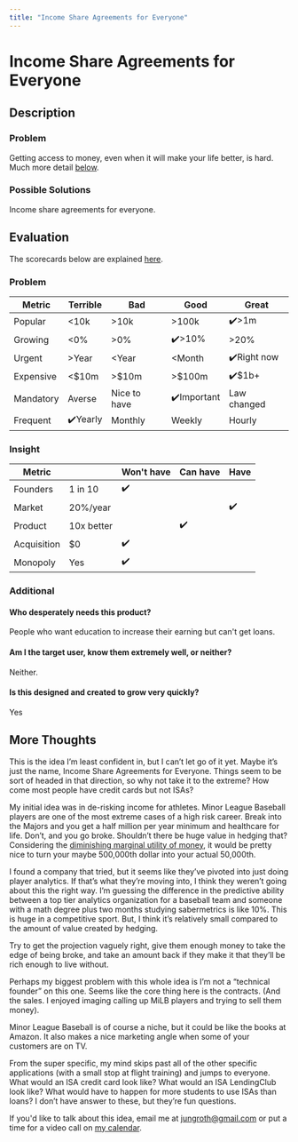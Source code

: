 ```yaml
---
title: "Income Share Agreements for Everyone"
---
```

# Income Share Agreements for Everyone
## Description
### Problem
Getting access to money, even when it will make your life better, is hard. Much more detail [below](#more-thoughts).

### Possible Solutions
Income share agreements for everyone. 

## Evaluation
The scorecards below are explained [here](/scorecards-explained).
### Problem
|  Metric   | Terrible | Bad        | Good        | Great        |
| --------- | ------ | ------------ | --------- | ----------- |
| Popular   | <10k   | >10k         | >100k     | ✔️>1m         |
| Growing   | <0%    | >0%          | ✔️>10%      | >20%         |
| Urgent    | >Year  | <Year        | <Month    | ✔️Right now   |
| Expensive | <$10m  | >$10m        | >$100m    | ✔️$1b+        |
| Mandatory | Averse | Nice to have | ✔️Important | Law changed |
| Frequent  | ✔️Yearly | Monthly      | Weekly    | Hourly      |

### Insight
|   Metric    |            | Won't have | Can have | Have |
| ----------- | ---------- | ---------- | -------- | ---- |
| Founders    | 1 in 10    |      ✔️      |          |      |
| Market      | 20%/year   |            |          |   ✔️   |
| Product     | 10x better |            |    ✔️      |      |
| Acquisition | $0         |     ✔️       |          |      |
| Monopoly    | Yes        |     ✔️       |          |      |

### Additional
#### Who desperately needs this product?
People who want education to increase their earning but can't get loans.

#### Am I the target user, know them extremely well, or neither?
Neither.

#### Is this designed and created to grow very quickly?
Yes

## More Thoughts
This is the idea I’m least confident in, but I can’t let go of it yet. Maybe it’s just the name, Income Share Agreements for Everyone. Things seem to be sort of headed in that direction, so why not take it to the extreme? How come most people have credit cards but not ISAs? 

My initial idea was in de-risking income for athletes. Minor League Baseball players are one of the most extreme cases of a high risk career. Break into the Majors and you get a half million per year minimum and healthcare for life. Don’t, and you go broke. Shouldn’t there be huge value in hedging that? Considering the [diminishing marginal utility of money](https://www.economicshelp.org/blog/12309/concepts/diminishing-marginal-utility-of-income-and-wealth/), it would be pretty nice to turn your maybe 500,000th dollar into your actual 50,000th.

I found a company that tried, but it seems like they’ve pivoted into just doing player analytics. If that’s what they’re moving into, I think they weren’t going about this the right way. I’m guessing the difference in the predictive ability between a top tier analytics organization for a baseball team and someone with a math degree plus two months studying sabermetrics is like 10%. This is huge in a competitive sport. But, I think it’s relatively small compared to the amount of value created by hedging.

Try to get the projection vaguely right, give them enough money to take the edge of being broke, and take an amount back if they make it that they’ll be rich enough to live without.

Perhaps my biggest problem with this whole idea is I’m not a “technical founder” on this one. Seems like the core thing here is the contracts. (And the sales. I enjoyed imaging calling up MiLB players and trying to sell them money).

Minor League Baseball is of course a niche, but it could be like the books at Amazon. It also makes a nice marketing angle when some of your customers are on TV.

From the super specific, my mind skips past all of the other specific applications (with a small stop at flight training) and jumps to everyone. What would an ISA credit card look like? What would an ISA LendingClub look like? What would have to happen for more students to use ISAs than loans? I don’t have answer to these, but they’re fun questions.

If you'd like to talk about this idea, email me at [jungroth@gmail.com](mailto:jungroth@gmail.com) or put a time for a video call on [my calendar](https://calendly.com/travisjungroth/chat).
